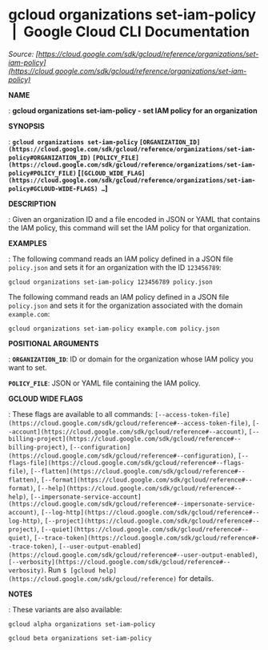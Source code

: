 # gcloud organizations set-iam-policy  |  Google Cloud CLI Documentation

*Source: [https://cloud.google.com/sdk/gcloud/reference/organizations/set-iam-policy](https://cloud.google.com/sdk/gcloud/reference/organizations/set-iam-policy)*

**NAME**

: **gcloud organizations set-iam-policy - set IAM policy for an organization**

**SYNOPSIS**

: **`gcloud organizations set-iam-policy` `[ORGANIZATION_ID](https://cloud.google.com/sdk/gcloud/reference/organizations/set-iam-policy#ORGANIZATION_ID)` `[POLICY_FILE](https://cloud.google.com/sdk/gcloud/reference/organizations/set-iam-policy#POLICY_FILE)` [`[GCLOUD_WIDE_FLAG](https://cloud.google.com/sdk/gcloud/reference/organizations/set-iam-policy#GCLOUD-WIDE-FLAGS) …`]**

**DESCRIPTION**

: Given an organization ID and a file encoded in JSON or YAML that contains the
IAM policy, this command will set the IAM policy for that organization.

**EXAMPLES**

: The following command reads an IAM policy defined in a JSON file
`policy.json` and sets it for an organization with the ID
`123456789`:

```
gcloud organizations set-iam-policy 123456789 policy.json
```

The following command reads an IAM policy defined in a JSON file
`policy.json` and sets it for the organization associated with the
domain `example.com`:

```
gcloud organizations set-iam-policy example.com policy.json
```

**POSITIONAL ARGUMENTS**

: **`ORGANIZATION_ID`**:
ID or domain for the organization whose IAM policy you want to set.

**`POLICY_FILE`**:
JSON or YAML file containing the IAM policy.

**GCLOUD WIDE FLAGS**

: These flags are available to all commands: `[--access-token-file](https://cloud.google.com/sdk/gcloud/reference#--access-token-file)`,
`[--account](https://cloud.google.com/sdk/gcloud/reference#--account)`, `[--billing-project](https://cloud.google.com/sdk/gcloud/reference#--billing-project)`,
`[--configuration](https://cloud.google.com/sdk/gcloud/reference#--configuration)`,
`[--flags-file](https://cloud.google.com/sdk/gcloud/reference#--flags-file)`,
`[--flatten](https://cloud.google.com/sdk/gcloud/reference#--flatten)`, `[--format](https://cloud.google.com/sdk/gcloud/reference#--format)`, `[--help](https://cloud.google.com/sdk/gcloud/reference#--help)`, `[--impersonate-service-account](https://cloud.google.com/sdk/gcloud/reference#--impersonate-service-account)`,
`[--log-http](https://cloud.google.com/sdk/gcloud/reference#--log-http)`,
`[--project](https://cloud.google.com/sdk/gcloud/reference#--project)`, `[--quiet](https://cloud.google.com/sdk/gcloud/reference#--quiet)`, `[--trace-token](https://cloud.google.com/sdk/gcloud/reference#--trace-token)`, `[--user-output-enabled](https://cloud.google.com/sdk/gcloud/reference#--user-output-enabled)`,
`[--verbosity](https://cloud.google.com/sdk/gcloud/reference#--verbosity)`.
Run `$ [gcloud help](https://cloud.google.com/sdk/gcloud/reference)` for details.

**NOTES**

: These variants are also available:

```
gcloud alpha organizations set-iam-policy
```

```
gcloud beta organizations set-iam-policy
```